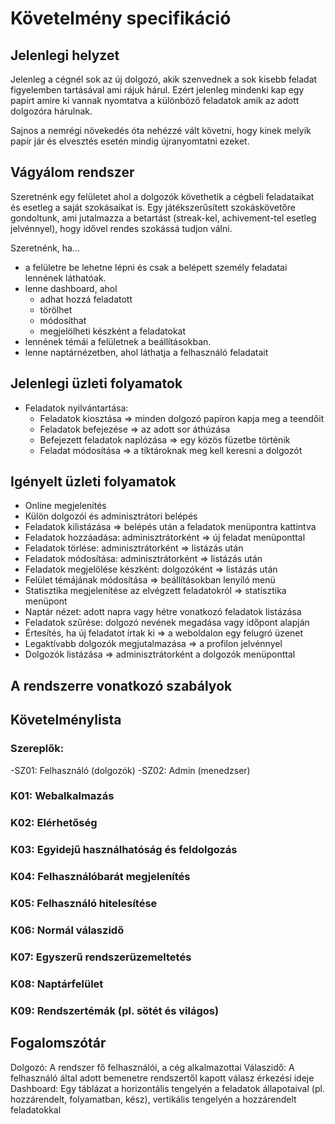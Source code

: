 # Követelmény specifikáció


## Jelenlegi helyzet

Jelenleg a cégnél sok az új dolgozó, akik szenvednek a sok kisebb feladat
figyelemben tartásával ami rájuk hárul. Ezért jelenleg mindenki kap egy papírt
amire ki vannak nyomtatva a különböző feladatok amik az adott dolgozóra hárulnak.

Sajnos a nemrégi növekedés óta nehézzé vált követni, hogy kinek melyik papír
jár és elvesztés esetén mindig újranyomtatni ezeket.

## Vágyálom rendszer

Szeretnénk egy felületet ahol a dolgozók követhetik a cégbeli feladataikat és
esetleg a saját szokásaikat is. Egy játékszerűsített szokáskövetőre gondoltunk,
ami jutalmazza a betartást (streak-kel, achivement-tel esetleg jelvénnyel), hogy
idővel rendes szokássá tudjon válni.

Szeretnénk, ha...
- a felületre be lehetne lépni és csak a belépett személy feladatai
lennének láthatóak.
- lenne dashboard, ahol
  - adhat hozzá feladatott
  - törölhet
  - módosíthat
  - megjelölheti készként a feladatokat
- lennének témái a felületnek a beállításokban.
- lenne naptárnézetben, ahol láthatja a felhasználó feladatait

## Jelenlegi üzleti folyamatok
- Feladatok nyilvántartása:
    - Feladatok kiosztása => minden dolgozó papíron kapja meg a teendőit
    - Feladatok befejezése => az adott sor áthúzása
    - Befejezett feladatok naplózása => egy közös füzetbe történik
    - Feladat módosítása => a tiktároknak meg kell keresni a dolgozót

## Igényelt üzleti folyamatok
- Online megjelenítés
- Külön dolgozói és adminisztrátori belépés
- Feladatok kilistázása => belépés után a feladatok menüpontra kattintva
- Feladatok hozzáadása: adminisztrátorként => új feladat menüponttal
- Feladatok törlése: adminisztrátorként => listázás után
- Feladatok módosítása: adminisztrátorként => listázás után
- Feladatok megjelölése készként: dolgozóként => listázás után
- Felület témájának módosítása => beállításokban lenyíló menü
- Statisztika megjelenítése az elvégzett feladatokról => statisztika menüpont
- Naptár nézet: adott napra vagy hétre vonatkozó feladatok listázása
- Feladatok szűrése: dolgozó nevének megadása vagy időpont alapján
- Értesítés, ha új feladatot írtak ki => a weboldalon egy felugró üzenet
- Legaktívabb dolgozók megjutalmazása => a profilon jelvénnyel
- Dolgozók listázása => adminisztrátorként a dolgozók menüponttal

## A rendszerre vonatkozó szabályok


## Követelménylista
### Szereplők:
-SZ01: Felhasználó (dolgozók)
-SZ02: Admin (menedzser)
### K01: Webalkalmazás
### K02: Elérhetőség
### K03: Egyidejű használhatóság és feldolgozás
### K04: Felhasználóbarát megjelenítés
### K05: Felhasználó hitelesítése
### K06: Normál válaszidő
### K07: Egyszerű rendszerüzemeltetés
### K08: Naptárfelület
### K09: Rendszertémák (pl. sötét és világos)

## Fogalomszótár
Dolgozó: A rendszer fő felhasználói, a cég alkalmazottai
Válaszidő: A felhasználó által adott bemenetre rendszertől kapott válasz érkezési ideje
Dashboard: Egy táblázat a horizontális tengelyén a feladatok állapotaival (pl. hozzárendelt, folyamatban, kész), vertikális tengelyén a hozzárendelt feladatokkal

